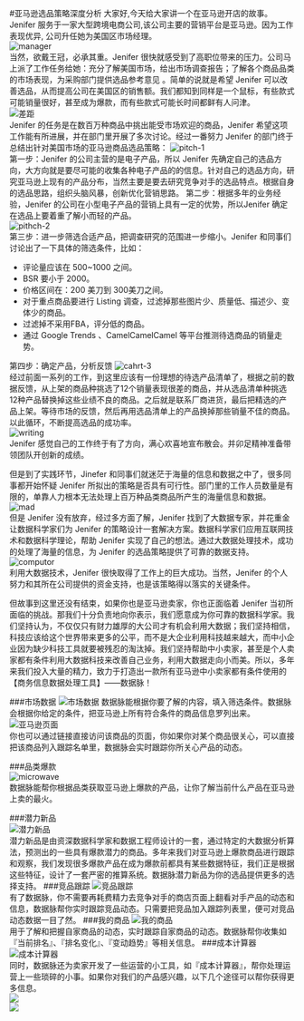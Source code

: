 #亚马逊选品策略深度分析
大家好,今天给大家讲一个在亚马逊开店的故事。Jenifer 服务于一家大型跨境电商公司,该公司主要的营销平台是亚马逊。因为工作表现优异, 公司升任她为美国区市场经理。  
![manager](http://static.datartisan.com/upload/attachment/2016/07/gfS6x10X.png)  
当然，欲戴王冠，必承其重。Jenifer 很快就感受到了高职位带来的压力。公司马上派了工作任务给她：充分了解美国市场，给出市场调查报告；了解各个商品品类的市场表现，为采购部门提供选品参考意见 。简单的说就是希望 Jenifer 可以改善选品，从而提高公司在美国区的销售额。我们都知到同样是一个鼠标，有些款式可能销量很好，甚至成为爆款，而有些款式可能长时间都鲜有人问津。  
![差距](http://static.datartisan.com/upload/attachment/2016/07/rPytcgo1.png)  
Jenifer 的任务是在数百万种商品中挑出能受市场欢迎的商品，Jenifer 希望这项工作能有所进展，并在部门里开展了多次讨论。经过一番努力 Jenifer 的部门终于总结出针对美国市场的亚马逊商品选品策略：
![pitch-1](http://static.datartisan.com/upload/attachment/2016/07/mJ08PEUh.png)  
第一步：Jenifer  的公司主营的是电子产品，所以 Jenifer 先确定自己的选品方向，大方向就是要尽可能的收集各种电子产品的的信息。针对自己的选品方向，研究亚马逊上现有的产品分布，当然主要是要去研究竞争对手的选品特点。根据自身的选品思路，组织头脑风暴，创新优化营销思路。
第二步：根据多年的业务经验，Jenifer 的公司在小型电子产品的营销上具有一定的优势，所以Jenifer 确定在选品上要着重了解小而轻的产品。  
![pithch-2](http://static.datartisan.com/upload/attachment/2016/07/w1WXKM6x.png)  
第三步：进一步筛选合适产品，把调查研究的范围进一步缩小。Jenifer 和同事们讨论出了一下具体的筛选条件，比如：  

* 评论量应该在 500~1000 之间。
* BSR 要小于 2000。
* 价格区间在：200 美刀到 300美刀之间。
* 对于重点商品要进行 Listing 调查，过滤掉那些图片少、质量低、描述少、变体少的商品。
* 过滤掉不采用FBA，评分低的商品。
* 通过 Google Trends 、CamelCamelCamel 等平台推测待选商品的销量走势。

第四步：确定产品，分析反馈
![cahrt-3](http://static.datartisan.com/upload/attachment/2016/07/aICTgaBw.png)  
经过前面一系列的工作，到这里应该有一份理想的待选产品清单了，根据之前的数据反馈，从上架的商品种挑选了12个销量表现很差的商品，并从选品清单种挑选12种产品替换掉这些业绩不良的商品。之后就是联系厂商进货，最后把精选的产品上架。等待市场的反馈，然后再用选品清单上的产品换掉那些销量不佳的商品。以此循环，不断提高选品的成功率。  
![writing](http://static.datartisan.com/upload/attachment/2016/07/tQ7hzjlG.jpg)  
Jenifer 感觉自己的工作终于有了方向，满心欢喜地宣布散会。并卯足精神准备带领团队开创新的成绩。

但是到了实践环节，Jinefer 和同事们就迷茫于海量的信息和数据之中了，很多同事都开始怀疑 Jenifer 所拟出的策略是否具有可行性。部门里的工作人员数量是有限的，单靠人力根本无法处理上百万种品类商品所产生的海量信息和数据。  
![mad](http://static.datartisan.com/upload/attachment/2016/07/Dv3zT00l.jpg)  
但是 Jenifer 没有放弃，经过多方面了解，Jenifer 找到了大数据专家，并花重金让数据科学家们为 Jenifer 的策略设计一套解决方案。数据科学家们应用互联网技术和数据科学理论，帮助 Jenifer 实现了自己的想法。通过大数据处理技术，成功的处理了海量的信息，为 Jenifer 的选品策略提供了可靠的数据支持。  
![computor](http://static.datartisan.com/upload/attachment/2016/07/LHUCO1CJ.jpg)   
利用大数据技术，Jenifer 很快取得了工作上的巨大成功。当然，Jenifer 的个人努力和其所在公司提供的资金支持，也是该策略得以落实的关键条件。

但故事到这里还没有结束，如果你也是亚马逊卖家，你也正面临着 Jenifer 当初所面临的挑战。那我们十分负责地向你表示，我们愿意成为你可靠的数据科学家。我们坚持认为，不仅仅只有财力雄厚的大公司才有机会利用大数据；我们坚持相信，科技应该给这个世界带来更多的公平，而不是大企业利用科技越来越大，而中小企业因为缺少科技工具就要被残忍的淘汰掉。我们坚持帮助中小卖家，甚至是个人卖家都有条件利用大数据科技来改善自己业务，利用大数据走向小而美。所以，多年来我们投入大量的精力，致力于打造出一款所有亚马逊中小卖家都有条件使用的【商务信息数据处理工具】——数据脉！

###市场数据
![市场数据](http://static.datartisan.com/upload/attachment/2016/07/GaRFNNgG.png)
数据脉能根据你要了解的内容，填入筛选条件。数据脉会根据你给定的条件，把亚马逊上所有符合条件的商品信息罗列出来。
![亚马逊页面](http://static.datartisan.com/upload/attachment/2016/07/Kk6eNlw5.png)  
你也可以通过链接直接访问该商品的页面，你如果你对某个商品很关心，可以直接把该商品列入跟踪名单里，数据脉会实时跟踪你所关心产品的动态。

###品类爆款  
![microwave](	http://static.datartisan.com/upload/attachment/2016/07/zWNLB0Q0.png)  
数据脉能帮你根据品类获取亚马逊上爆款的产品，让你了解当前什么产品在亚马逊上卖的最火。

###潜力新品  
![潜力新品](http://static.datartisan.com/upload/attachment/2016/07/KrM5TKDf.png)  
潜力新品是由资深数据科学家和数据工程师设计的一套，通过特定的大数据分析算法，预测出的一些具有爆款潜力的商品。多年来我们对亚马逊上爆款商品进行跟踪和观察，我们发现很多爆款产品在成为爆款前都具有某些数据特征，我们正是根据这些特征，设计了一套严密的推算系统。数据脉潜力新品为你的选品提供更多的选择支持。
###竞品跟踪
![竞品跟踪](http://static.datartisan.com/upload/attachment/2016/07/lwq9bLrZ.png)  
有了数据脉，你不需要再耗费精力去竞争对手的商店页面上翻看对手产品的动态和信息，数据脉帮你实时跟踪竞品动态。只需要把竞品加入跟踪列表里，便可对竞品动态数据一目了然。
###我的商品
![我的商品](http://static.datartisan.com/upload/attachment/2016/07/5P694yLS.png)  
用于了解和把握自家商品的动态，实时跟踪自家商品的动态。数据脉帮你收集如『当前排名』、『排名变化』、『变动趋势』等相关信息。
###成本计算器  
![成本计算器](http://static.datartisan.com/upload/attachment/2016/07/DsXbeymt.png)  
同时，数据脉还为卖家开发了一些运营的小工具，如『成本计算器』，帮你处理运营上一些琐碎的小事。如果你对我们的产品感兴趣，以下几个途径可以帮你获得更多信息。  
![](http://static.datartisan.com/upload/attachment/2016/07/sTpfDN4x.png)  
![](http://static.datartisan.com/upload/attachment/2016/07/TQOsfpR5.png)


 
